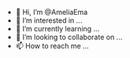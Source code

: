 - 👋 Hi, I’m @AmeliaEma
- 👀 I’m interested in ...
- 🌱 I’m currently learning ...
- 💞️ I’m looking to collaborate on ...
- 📫 How to reach me ...

<!---
AmeliaEma/AmeliaEma is a ✨ special ✨ repository because its `README.md` (this file) appears on your GitHub profile.
You can click the Preview link to take a look at your changes.
--->
